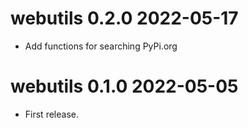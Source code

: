 # webutils 0.2.0 2022-05-17
* Add functions for searching PyPi.org

# webutils 0.1.0 2022-05-05
* First release.
